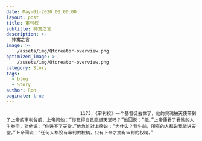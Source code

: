 ```yaml
---
date: May-01-2020 00:00:00
layout: post
title: 审判权
subtitle: 神寓之言
description: >-
  神寓之言
image: >-
    /assets/img/Qtcreator-overview.png
optimized_image: >-
    /assets/img/Qtcreator-overview.png
category: Story
tags:
  - blog
  - Story
author: Ron
paginate: true
---
```


							　　1173，《审判权》一个基督徒去世了，他的灵魂被天使带到了上帝的审判台前，上帝问他：“你觉得自己能进天堂吗？”他回说：“能。”上帝便看了看他的人生卷宗，对他说：“你进不了天堂。”他急忙对上帝说：“为什么？我生前，所有的人都说我能进天堂。”上帝回说：“任何人都没有审判的权柄，只有上帝才拥有审判的权柄。”
							
							
						